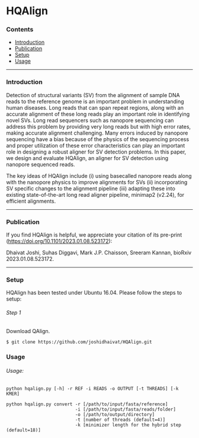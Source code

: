 # HQAlign

### Contents <a id='contents'></a>

* <a href='#intro'>Introduction</a>
* <a href='#pub'>Publication</a>
* <a href='#setup'>Setup</a>
* <a href='#use'>Usage</a>

---

### Introduction <a id='intro'></a>

Detection of structural variants (SV) from the alignment of sample DNA reads to the reference genome is an important problem in understanding human diseases. Long reads that can span repeat regions, along with an accurate alignment of these long reads play an important role in identifying novel SVs. Long read sequencers such as nanopore sequencing can address this problem by providing very long reads but with high error rates, making accurate alignment challenging. Many errors induced by nanopore sequencing have a bias because of the physics of the sequencing process and proper utilization of these error characteristics can play an important role in designing a robust aligner for SV detection problems. In this paper, we design and evaluate HQAlign, an aligner for SV detection using nanopore sequenced reads.

The key ideas of HQAlign include (i) using basecalled nanopore reads along with the nanopore physics to improve alignments for SVs (ii) incorporating SV specific changes to the alignment pipeline (iii) adapting these into existing state-of-the-art long read aligner pipeline, minimap2 (v2.24), for efficient alignments.

---

### Publication <a id='pub'></a>

If you find HQAlign is helpful, we appreciate your citation of its pre-print (https://doi.org/10.1101/2023.01.08.523172):

Dhaivat Joshi, Suhas Diggavi, Mark J.P. Chaisson, Sreeram Kannan, bioRxiv 2023.01.08.523172.

---

### Setup <a id='Installation'></a>

HQAlign has been tested under Ubuntu 16.04. Please follow the steps to setup:

###### Step 1
Download QAlign.
```
$ git clone https://github.com/joshidhaivat/HQAlign.git
```

### Usage <a id='use'></a>

###### Usage:
```python hqalign.py [-h] -r REF -i READS -o OUTPUT [-t THREADS] [-k KMER]```
```
python hqalign.py convert -r [/path/to/input/fasta/reference]
                          -i [/path/to/input/fasta/reads/folder]
                          -o [/path/to/output/directory]
                          -t [number of threads (default=4)]
                          -k [minimizer length for the hybrid step (default=18)]
```
